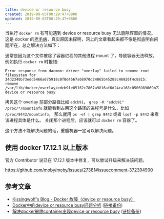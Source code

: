 ```yaml
---
title: device or resource busy
created: 2019-09-03T00:29:47+0800
updated: 2019-09-03T00:29:47+0800
---
```



当执行 `docker rm` 有可能遇到 device or resource busy 无法删除容器的情况。
这是 docker 的[老毛病](https://github.com/moby/moby/issues/22260)，真实原因未探明，网上的文章看起来都不像是彻底明白问题所在，总之解决方法如下：

通常是因为这个文件被除了容器进程的其他进程 mount 了，导致容器无法释放。
例如执行 `docker rm` 时报错:

```
Error response from daemon: driver "overlay" failed to remove root filesystem for 34d2340b73edd5466a675918c0f0d4567a68970d24065b45288c46926f4c8815: remove /var/lib/docker/overlay/edcb91e85162c7867a9816af6d24ca168c0506989069b728931b9586a578ff2e/merged: device or resource busy
```

拷贝这个 overlay 前部分路径比如 `edcb91`，
`grep -R "edcb91" /proc/*/mountinfo` 就能看到占用这个路径的进程号是什么，比如 `/proc/8442/mountinfo`，
那么就用 `ps -ef | grep 8442` 或者 `lsof -p 8442` 来看该进程具体是什么。
关闭那个进程后，应该就可以 `docker rm` 容器了。

这个方法不能解决问题的话，重启机器一定可以解决问题。

## 使用 docker 17.12.1 以上版本

官方 Contributor 说已在 17.12.1 版本中修复，可以尝试升级来解决该问题。

https://github.com/moby/moby/issues/27381#issuecomment-372394900

## 参考文章

- [Kissingwolf's Blog - Docker 故障（device or resource busy）](https://web.archive.org/web/20200927142257/http://blog.kissingwolf.com/2017/09/09/Docker-%E6%95%85%E9%9A%9C%EF%BC%88device-or-resource-busy%EF%BC%89/)
- [Docker中的device or resource busy问题分析](http://niusmallnan.com/2016/12/27/docker-device-resource-busy/) ([链接备份](https://web.archive.org/web/20220625011735/http://niusmallnan.com/2016/12/27/docker-device-resource-busy/))
- [解决docker删除container出现device or resource busy](https://qiita.com/domino-jiang/items/d1cac56e68fba67893e3) ([链接备份](https://web.archive.org/web/20211104042234/https://qiita.com/domino-jiang/items/d1cac56e68fba67893e3))
